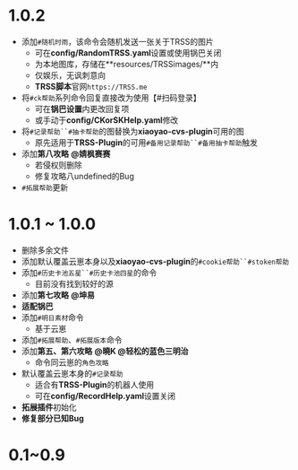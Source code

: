 # 1.0.2
* 添加`#随机时雨`，该命令会随机发送一张关于TRSS的图片
  * 可在**config/RandomTRSS.yaml**设置或使用锅巴关闭
  * 为本地图库，存储在**resources/TRSSimages/**内
  * 仅娱乐，无讽刺意向
  * **TRSS脚本**官网`https://TRSS.me`
* 将`#ck帮助`系列命令回复直接改为使用【#扫码登录】
  * 可在**锅巴设置**内更改回复项
  * 或手动于**config/CKorSKHelp.yaml**修改
* 将`#记录帮助``#抽卡帮助`的图替换为**xiaoyao-cvs-plugin**可用的图
  * 原先适用于**TRSS-Plugin**的可用`#备用记录帮助``#备用抽卡帮助`触发
* 添加**第八攻略** **@婧枫赛赛**
  * 若侵权则删除
  * 修复攻略八undefined的Bug
* `#拓展帮助`更新

# 1.0.1 ~ 1.0.0
* 删除多余文件
* 添加默认覆盖云崽本身以及**xiaoyao-cvs-plugin**的`#cookie帮助``#stoken帮助`
* 添加`#历史卡池五星``#历史卡池四星`的命令
  * 目前没有找到较好的源
* 添加**第七攻略** **@坤易**
* **适配锅巴**
* 添加`#明日素材`命令
  * 基于云崽
* 添加`#拓展帮助`、`#拓展版本`命令
* 添加**第五、第六攻略** **@曉K @轻松的蓝色三明治**
  * 命令同云崽的`角色攻略`
* 默认覆盖云崽本身的`#记录帮助`
  * 适合有**TRSS-Plugin**的机器人使用
  * 可在**config/RecordHelp.yaml**设置关闭
* **拓展插件**初始化
* **修复部分已知Bug**

# 0.1~0.9
